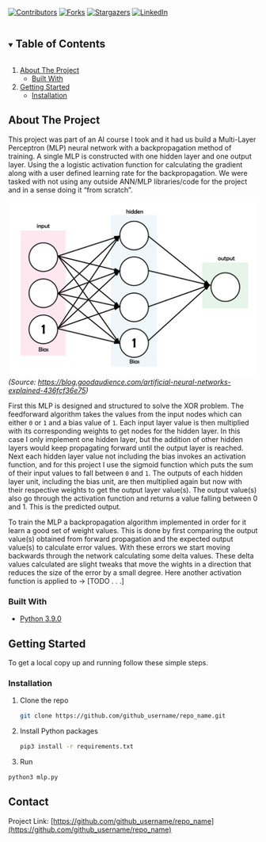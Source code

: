 <!--
*** Thanks for checking out the Best-README-Template. If you have a suggestion
*** that would make this better, please fork the repo and create a pull request
*** or simply open an issue with the tag "enhancement".
*** Thanks again! Now go create something AMAZING! :D
***
***
***
*** To avoid retyping too much info. Do a search and replace for the following:
*** github_username, repo_name, twitter_handle, email, project_title, project_description
-->



<!-- PROJECT SHIELDS -->
<!--
*** I'm using markdown "reference style" links for readability.
*** Reference links are enclosed in brackets [ ] instead of parentheses ( ).
*** See the bottom of this document for the declaration of the reference variables
*** for contributors-url, forks-url, etc. This is an optional, concise syntax you may use.
*** https://www.markdownguide.org/basic-syntax/#reference-style-links
-->
[![Contributors][contributors-shield]][contributors-url]
[![Forks][forks-shield]][forks-url]
[![Stargazers][stars-shield]][stars-url]
[![LinkedIn][linkedin-shield]][linkedin-url]

<!-- TABLE OF CONTENTS -->
<details open="open">
  <summary><h2 style="display: inline-block">Table of Contents</h2></summary>
  <ol>
    <li>
      <a href="#about-the-project">About The Project</a>
      <ul>
        <li><a href="#built-with">Built With</a></li>
      </ul>
    </li>
    <li>
      <a href="#getting-started">Getting Started</a>
      <ul>
        <li><a href="#installation">Installation</a></li>
      </ul>
    </li>
  </ol>
</details>



<!-- ABOUT THE PROJECT -->
## About The Project

This project was part of an AI course I took and it had us build a Multi-Layer Perceptron (MLP) neural network with a backpropagation method of training. A single MLP is constructed with one hidden layer and one output layer. Using the a logistic activation function for calculating the gradient along with a user defined learning rate for the backpropagation. We were tasked with not using any outside ANN/MLP libraries/code for the project and in a sense doing it “from scratch”.

![MLP Architecture][mlp-architecture]*(Source: https://blog.goodaudience.com/artificial-neural-networks-explained-436fcf36e75)*

First this MLP is designed and structured to solve the XOR problem. The feedforward algorithm takes the values from the input nodes which can either `0` or `1` and a bias value of `1`. Each input layer value is then multiplied with its corresponding weights to get nodes for the hidden layer. In this case I only implement one hidden layer, but the addition of other hidden layers would keep propagating forward until the output layer is reached. Next each hidden layer value not including the bias invokes an activation function, and for this project I use the sigmoid function which puts the sum of their input values to fall between `0` and `1`. The outputs of each hidden layer unit, including the bias unit, are then multiplied again but now with their respective weights to get the output layer value(s). The output value(s) also go through the activation function and returns a value falling between 0 and 1. This is the predicted output.

To train the MLP a backpropagation algorithm implemented in order for it learn a good set of weight values. This is done by first comparing the output value(s) obtained from forward propagation and the expected output value(s) to calculate error values. With these errors we start moving backwards through the network calculating some delta values. These delta values calculated are slight tweaks that move the wights in a direction that reduces the size of the error by a small degree. Here another activation function is applied to -> [TODO . . .]


### Built With

* [Python 3.9.0](https://www.python.org/downloads/release/python-390/)


<!-- GETTING STARTED -->
## Getting Started

To get a local copy up and running follow these simple steps.

### Installation

1. Clone the repo
   ```sh
   git clone https://github.com/github_username/repo_name.git
   ```
2. Install Python packages
   ```sh
   pip3 install -r requirements.txt
   ```
3. Run
  ```sh
  python3 mlp.py
  ```

<!-- CONTACT -->
## Contact

Project Link: [https://github.com/github_username/repo_name](https://github.com/github_username/repo_name)


<!-- MARKDOWN LINKS & IMAGES -->
<!-- https://www.markdownguide.org/basic-syntax/#reference-style-links -->
[contributors-shield]: https://img.shields.io/github/contributors/ocastaneda3/multilayer-perceptron.svg?style=for-the-badge
[contributors-url]: https://github.com/ocastaneda3/multilayer-perceptron/graphs/contributors
[forks-shield]: https://img.shields.io/github/forks/ocastaneda3/multilayer-perceptron.svg?style=for-the-badge
[forks-url]: https://github.com/ocastaneda3/multilayer-perceptron/network/members
[stars-shield]: https://img.shields.io/github/stars/ocastaneda3/multilayer-perceptron.svg?style=for-the-badge
[stars-url]: https://github.com/ocastaneda3/multilayer-perceptron/stargazers
[linkedin-shield]: https://img.shields.io/badge/-LinkedIn-black.svg?style=for-the-badge&logo=linkedin&colorB=555
[linkedin-url]: https://linkedin.com/in/oscar-castaneda93/

[mlp-architecture]: images/mlp_architecture.png
[sigmoid-func]: images/sigmoid.PNG
[sigmoid-derivative-func]: images/sigmoid_derivative.PNG

